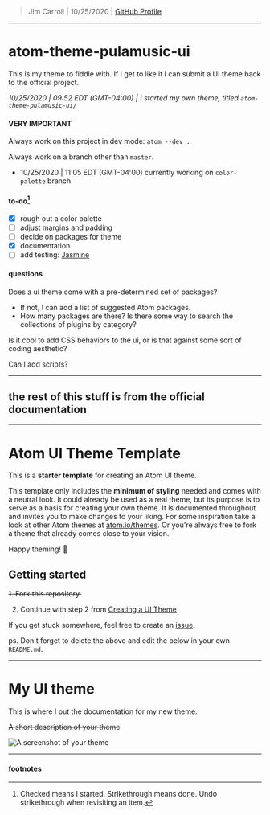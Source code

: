 > Jim Carroll |
> 10/25/2020 |
> [GitHub Profile](https://github.com/pulamusic)

---

# atom-theme-pulamusic-ui

This is my theme to fiddle with. If I get to like it I can submit a UI theme back to the official project.

*10/25/2020 | 09:52 EDT (GMT-04:00) | I started my own theme, titled `atom-theme-pulamusic-ui/`*

#### **VERY IMPORTANT**

Always work on this project in dev mode: `atom --dev .`

Always work on a branch other than `master`.

* 10/25/2020 | 11:05 EDT (GMT-04:00) currently working on `color-palette` branch

#### to-do[^1]

- [X] rough out a color palette
- [ ] adjust margins and padding
- [ ] decide on packages for theme
- [X] documentation
- [ ] add testing: [Jasmine](https://jasmine.github.io/index.html)

#### questions

Does a ui theme come with a pre-determined set of packages?

* If not, I can add a list of suggested Atom packages.
* How many packages are there? Is there some way to search the collections of plugins by category?

Is it cool to add CSS behaviors to the ui, or is that against some sort of coding aesthetic?

Can I add scripts?

---

## the rest of this stuff is from the official documentation

---

# Atom UI Theme Template

This is a __starter template__ for creating an Atom UI theme.

This template only includes the __minimum of styling__ needed and comes with a neutral look. It could already be used as a real theme, but its purpose is to serve as a basis for creating your own theme. It is documented throughout and invites you to make changes to your liking. For some inspiration take a look at other Atom themes at [atom.io/themes](https://atom.io/themes/). Or you're always free to fork a theme that already comes close to your vision.

Happy theming! 🚀


## Getting started

~~1. Fork this repository.~~

2. Continue with step 2 from [Creating a UI Theme](http://flight-manual.atom.io/hacking-atom/sections/creating-a-theme/#creating-a-ui-theme)

If you get stuck somewhere, feel free to create an [issue](https://github.com/atom-community/ui-theme-template/issues/new).

ps. Don't forget to delete the above and edit the below in your own `README.md`.

---

# My UI theme

This is where I put the documentation for my new theme.

~~A short description of your theme~~

![A screenshot of your theme](https://cloud.githubusercontent.com/assets/378023/8842525/4215f26c-3136-11e5-9d94-d2c078a05d24.png)

---

#### footnotes

[^1]: Checked means I started. Strikethrough means done. Undo strikethrough when revisiting an item.
